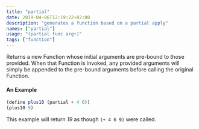 ```yaml
---
title: "partial"
date: 2019-04-06T12:19:22+02:00
description: "generates a function based on a partial apply"
names: ["partial"]
usage: "(partial func arg+)"
tags: ["function"]
---
```


Returns a new Function whose initial arguments are pre-bound to those provided. When that Function is invoked, any provided arguments will simply be appended to the pre-bound arguments before calling the original Function.

#### An Example

```scheme
(define plus10 (partial + 4 6))
(plus10 9)
```

This example will return _19_ as though `(+ 4 6 9)` were called.
